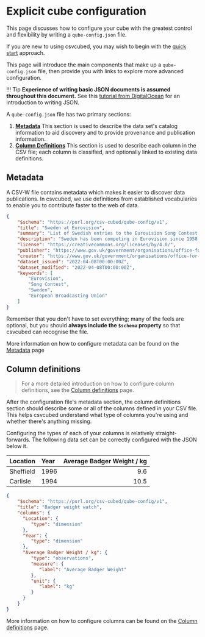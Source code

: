 # Explicit cube configuration

This page discusses how to configure your cube with the greatest control and flexibility by writing a `qube-config.json` file.

If you are new to using csvcubed, you may wish to begin with the [quick start](../../../quick-start/index.md) approach.

This page will introduce the main components that make up a `qube-config.json` file, then provide you with links to
explore more advanced configuration.

!!! Tip
    **Experience of writing basic JSON documents is assumed throughout this document.**
    See this [tutorial from DigitalOcean](https://www.digitalocean.com/community/tutorials/an-introduction-to-json) for
    an introduction to writing JSON.

A `qube-config.json` file has two primary sections:

1. [**Metadata**](#metadata)
   This section is used to describe the data set's catalog information to aid discovery and to provide provenance and
   publication information.
2. [**Column Definitions**](#column-definitions)
   This section is used to describe each column in the CSV file; each column is classified, and optionally linked to
   existing data definitions.

## Metadata

A CSV-W file contains metadata which makes it easier to discover data publications. In csvcubed, we use definitions
from established vocabularies to enable you to contribute faster to the web of data.

```json
{
    "$schema": "https://purl.org/csv-cubed/qube-config/v1",
    "title": "Sweden at Eurovision",
    "summary": "List of Swedish entries to the Eurovision Song Contest since 1958.",
    "description": "Sweden has been competing in Eurovision since 1958, with an enviable track record of wins. This dataset covers all contests since 1958, their artists, the song names, language (if mono-lingual), and some observations covering points in final, rank in final, and number of artists on stage. Data originally sourced from https://en.wikipedia.org/w/index.php?title=Sweden_in_the_Eurovision_Song_Contest&oldid=1081060799 and https://sixonstage.com/",
    "license": "https://creativecommons.org/licenses/by/4.0/",
    "publisher": "https://www.gov.uk/government/organisations/office-for-national-statistics",
    "creator": "https://www.gov.uk/government/organisations/office-for-national-statistics",
    "dataset_issued": "2022-04-08T00:00:00Z",
    "dataset_modified": "2022-04-08T00:00:00Z",
    "keywords": [
        "Eurovision",
        "Song Contest",
        "Sweden",
        "European Broadcasting Union"
    ]
}
```

Remember that you don't have to set everything; many of the feels are optional, but you should **always include the
`$schema` property** so that csvcubed can recognise the file.

More information on how to configure metadata can be found on  the [Metadata](./metadata.md) page

## Column definitions

> For a more detailed introduction on how to configure column definitions, see the
> [Column definitions](./columns/index.md) page.

After the configuration file's metadata section, the column definitions section should describe some or all of the
columns defined in your CSV file. This helps csvcubed understand what type of columns you're using and whether there's
anything missing.

Configuring the types of each of your columns is relatively straight-forwards. The following data set can be correctly
configured with the JSON below it.

| Location  | Year | Average Badger Weight / kg |
|:----------|:-----|---------------------------:|
| Sheffield | 1996 | 9.6                        |
| Carlisle  | 1994 | 10.5                       |

```json
{
    "$schema": "https://purl.org/csv-cubed/qube-config/v1",
    "title": "Badger weight watch",
    "columns": {
      "Location": {
         "type": "dimension"
      },
      "Year": {
         "type": "dimension"
      },
      "Average Badger Weight / kg": {
         "type": "observations",
         "measure": {
            "label": "Average Badger Weight"
         },
         "unit": {
            "label": "kg"
         }
      }
    }
}
```

More information on how to configure columns can be found on the [Column definitions](./columns/index.md) page.
